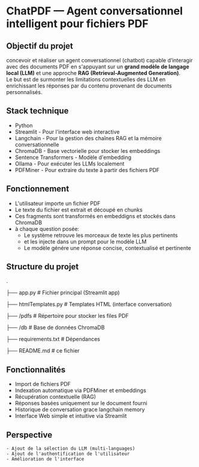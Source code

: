 # ChatPDF — Agent conversationnel intelligent pour fichiers PDF

## Objectif du projet 

concevoir et réaliser un agent conversationnel (chatbot) capable d’interagir avec des documents PDF en s'appuyant sur un **grand modèle de langage local (LLM)** et une approche **RAG (Retrieval-Augmented Generation)**.  
Le but est de surmonter les limitations contextuelles des LLM en enrichissant les réponses par du contenu provenant de documents personnalisés.

## Stack technique 
- Python
- Streamlit - Pour l'interface web interactive
- Langchain - Pour la gestion des chaînes RAG et la mémoire conversationnelle
- ChromaDB - Base vectorielle pour stocker les embeddings
- Sentence Transformers - Modèle d'embedding
- Ollama - Pour exécuter les LLMs localement
- PDFMiner - Pour extraire du texte à partir des fichiers PDF

## Fonctionnement
  - L'utilisateur importe un fichier PDF
  - Le texte du fichier est extrait et découpé en chunks
  - Ces fragments sont transformés en embeddigns et stockés dans ChromaDB
  - à chaque question posée:
      - Le système retrouve les morceaux de texte les plus pertinents
      - et les injecte dans un prompt pour le modèle LLM
      - Le modèle génére une réponse concise, contextualisé et pertinente
   
## Structure du projet
.

├── app.py                  # Fichier principal (Streamlit app)

├── htmlTemplates.py        # Templates HTML (interface conversation)

├── /pdfs                   # Répertoire pour stocker les files PDF

├── /db                    # Base de données ChromaDB

├── requirements.txt        # Dépendances

├── README.md               # ce fichier
   
## Fonctionnalités
  - Import de fichiers PDF
  - Indexation automatique via PDFMiner et embeddings
  - Récupération contextuelle (RAG)
  - Réponses basées uniquement sur le document fourni
  - Historique de conversation grace  langchain memory
  - Interface Web simple et intuitive via Streamlit
 
## Perspective
    - Ajout de la sélection du LLM (multi-languages)
    - Ajout de l'authentification de l'utilisateur
    - Amélioration de l'interface
